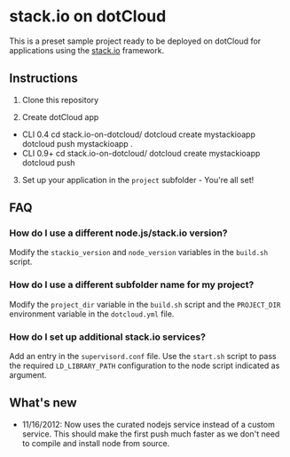 # stack.io on dotCloud

This is a preset sample project ready to be deployed on dotCloud for applications using the [stack.io](http://github.com/dotcloud/stack.io) framework.

## Instructions

1. Clone this repository

2. Create dotCloud app
  * CLI 0.4
      cd stack.io-on-dotcloud/
      dotcloud create mystackioapp
      dotcloud push mystackioapp .
  * CLI 0.9+
      cd stack.io-on-dotcloud/
      dotcloud create mystackioapp
      dotcloud push

3. Set up your application in the `project` subfolder - You're all set!

## FAQ

### How do I use a different node.js/stack.io version?

Modify the `stackio_version` and `node_version` variables in the `build.sh` script.

### How do I use a different subfolder name for my project?

Modify the `project_dir` variable in the `build.sh` script and the `PROJECT_DIR` environment variable in the `dotcloud.yml` file.

### How do I set up additional stack.io services?

Add an entry in the `supervisord.conf` file. Use the `start.sh` script to pass the required `LD_LIBRARY_PATH` configuration to the node script indicated as argument.

## What's new

* 11/16/2012: Now uses the curated nodejs service instead of a custom service. This should make the first push much faster as we don't need to compile and install node from source.